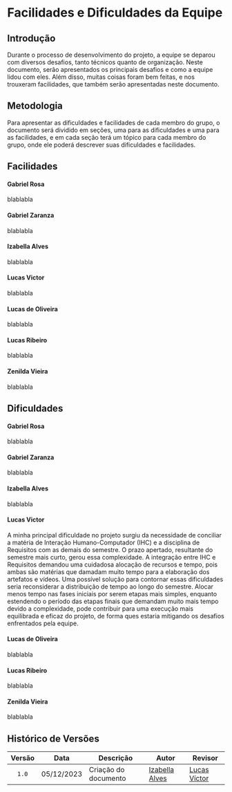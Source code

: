 # Facilidades e Dificuldades da Equipe

## Introdução

Durante o processo de desenvolvimento do projeto, a equipe se deparou com diversos desafios, tanto técnicos quanto de organização. Neste documento, serão apresentados os principais desafios e como a equipe lidou com eles. Além disso, muitas coisas foram bem feitas, e nos trouxeram facilidades, que também serão apresentadas neste documento.

## Metodologia

Para apresentar as dificuldades e facilidades de cada membro do grupo, o documento será dividido em seções, uma para as dificuldades e uma para as facilidades, e em cada seção terá um tópico para cada membro do grupo, onde ele poderá descrever suas dificuldades e facilidades.

## Facilidades

#### Gabriel Rosa
blablabla

#### Gabriel Zaranza
blablabla

#### Izabella Alves
blablabla

#### Lucas Victor
blablabla

#### Lucas de Oliveira
blablabla

#### Lucas Ribeiro
blablabla

#### Zenilda Vieira
blablabla

## Dificuldades

#### Gabriel Rosa
blablabla

#### Gabriel Zaranza
blablabla

#### Izabella Alves
blablabla

#### Lucas Victor
A minha principal dificuldade no projeto surgiu da necessidade de conciliar a matéria de Interação Humano-Computador (IHC) e a disciplina de Requisitos com as demais do semestre. O prazo apertado, resultante do semestre mais curto, gerou essa complexidade. A integração entre IHC e Requisitos demandou uma cuidadosa alocação de recursos e tempo, pois ambas são matérias que damadam muito tempo para a elaboração dos artefatos e vídeos. Uma possível solução para contornar essas dificuldades seria reconsiderar a distribuição de tempo ao longo do semestre. Alocar menos tempo nas fases iniciais por serem etapas mais simples, enquanto estendendo o período das etapas finais que demandam muito mais tempo devido a complexidade, pode contribuir para uma execução mais equilibrada e eficaz do projeto, de forma ques estaria mitigando os desafios enfrentados pela equipe.

#### Lucas de Oliveira
blablabla

#### Lucas Ribeiro
blablabla

#### Zenilda Vieira
blablabla

## Histórico de Versões

| Versão | Data | Descrição | Autor | Revisor |
| :----: | ---- | --------- | ----- | ------- |
| `1.0`  |05/12/2023| Criação do documento | [Izabella Alves](https://github.com/izabellaalves) |[Lucas Víctor](https://github.com/Lucas13032003) |
